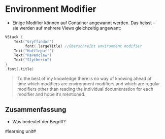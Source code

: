 # Environment Modifier

- Einige Modifier können auf Container angewannt werden. Das heisst - sie werden auf mehrere Views gleichzeitig angewant:

```swift
VStack {
    Text("Gryffindor")
        .font(.largeTitle) //überschreibt environment modifier
    Text("Hufflepuff")
    Text("Ravenclaw")
    Text("Slytherin")
}
.font(.title)
```

> To the best of my knowledge there is no way of knowing ahead of time which modifiers are environment modifiers and which are regular modifiers other than reading the individual documentation for each modifier and hope it’s mentioned. 

## Zusammenfassung
- Was bedeutet der Begriff?

#learning unit#